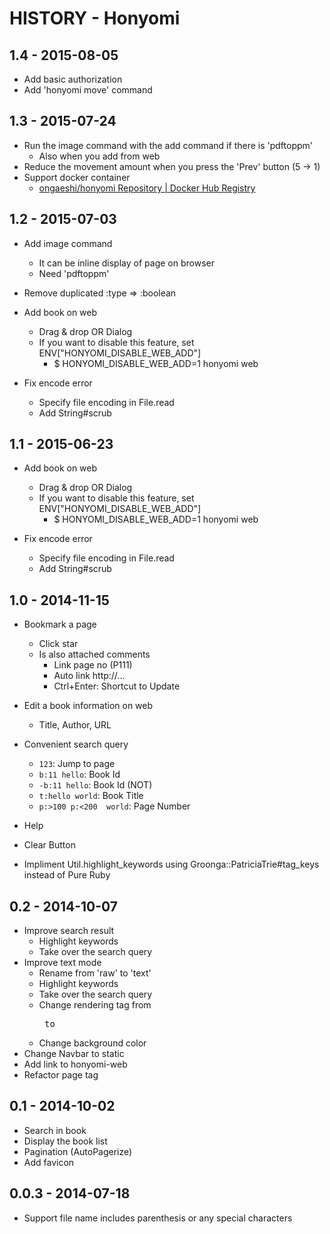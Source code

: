 # HISTORY - Honyomi

## 1.4 - 2015-08-05

- Add basic authorization
- Add 'honyomi move' command

## 1.3 - 2015-07-24

- Run the image command with the add command if there is 'pdftoppm'
  - Also when you add from web
- Reduce the movement amount when you press the 'Prev' button (5 -> 1)
- Support docker container
  - [ongaeshi/honyomi Repository | Docker Hub Registry](https://registry.hub.docker.com/u/ongaeshi/honyomi/)

## 1.2 - 2015-07-03

* Add image command
  * It can be inline display of page on browser
  * Need 'pdftoppm'
* Remove duplicated :type => :boolean

* Add book on web
  * Drag & drop OR Dialog
  * If you want to disable this feature, set ENV["HONYOMI_DISABLE_WEB_ADD"]
    * $ HONYOMI_DISABLE_WEB_ADD=1 honyomi web

* Fix encode error
  * Specify file encoding in File.read
  * Add String#scrub

## 1.1 - 2015-06-23

* Add book on web
  * Drag & drop OR Dialog
  * If you want to disable this feature, set ENV["HONYOMI_DISABLE_WEB_ADD"]
    * $ HONYOMI_DISABLE_WEB_ADD=1 honyomi web

* Fix encode error
  * Specify file encoding in File.read
  * Add String#scrub

## 1.0 - 2014-11-15

* Bookmark a page
  * Click star
  * Is also attached comments
    * Link page no (P111)
    * Auto link http://...
    * Ctrl+Enter: Shortcut to Update

* Edit a book information on web
  * Title, Author, URL

* Convenient search query
  * `123`: Jump to page
  * `b:11 hello`: Book Id
  * `-b:11 hello`: Book Id (NOT)
  * `t:hello world`: Book Title
  * `p:>100 p:<200  world`: Page Number

* Help

* Clear Button

* Impliment Util.highlight_keywords using Groonga::PatriciaTrie#tag_keys instead of Pure Ruby

## 0.2 - 2014-10-07

* Improve search result
  * Highlight keywords
  * Take over the search query
* Improve text mode
  * Rename from 'raw' to 'text'
  * Highlight keywords
  * Take over the search query
  * Change rendering tag from <pre> to <div>
  * Change background color
* Change Navbar to static
* Add link to honyomi-web
* Refactor page tag

## 0.1 - 2014-10-02

* Search in book
* Display the book list
* Pagination (AutoPagerize)
* Add favicon

## 0.0.3 - 2014-07-18

* Support file name includes parenthesis or any special characters
